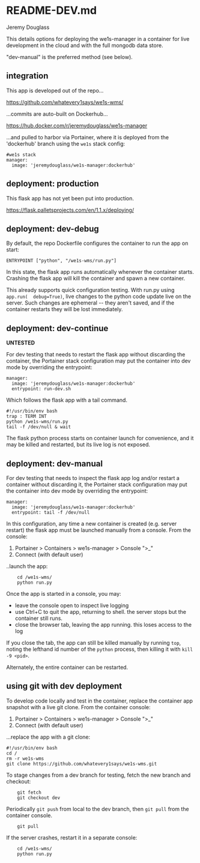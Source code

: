 # README-DEV.md
Jeremy Douglass

This details options for deploying the we1s-manager
in a container for live development in the cloud and
with the full mongodb data store.

"dev-manual" is the preferred method (see below).


## integration

This app is developed out of the repo...

https://github.com/whatevery1says/we1s-wms/

...commits are auto-built on
Dockerhub...

https://hub.docker.com/r/jeremydouglass/we1s-manager

...and pulled to harbor via Portainer, where it is
deployed from the 'dockerhub' branch using the `we1s`
stack config:

    #we1s stack
    manager:
      image: 'jeremydouglass/we1s-manager:dockerhub'


## deployment: production

This flask app has not yet been put into production.

https://flask.palletsprojects.com/en/1.1.x/deploying/


## deployment: dev-debug

By default, the repo Dockerfile configures the container to
run the app on start:

    ENTRYPOINT ["python", "/we1s-wms/run.py"]

In this state, the flask app runs automatically whenever
the container starts. Crashing the flask app will kill the
container and spawn a new container.

This already supports quick configuration testing.
With run.py using `app.run(  debug=True)`, live changes
to the python code update live on the server. Such changes
are ephemeral -- they aren't saved, and if the container
restarts they will be lost immediately.


## deployment: dev-continue

**UNTESTED**

For dev testing that needs to restart the flask app
without discarding the container, the Portainer stack
configuration may put the container into
dev mode by overriding the entrypoint:

    manager:
      image: 'jeremydouglass/we1s-manager:dockerhub'
      entrypoint: run-dev.sh

Which follows the flask app with a tail command.

    #!/usr/bin/env bash
    trap : TERM INT
    python /we1s-wms/run.py
    tail -f /dev/null & wait

The flask python process starts on container launch for
convenience, and it may be killed and restarted, but its
live log is not exposed.


## deployment: dev-manual

For dev testing that needs to inspect the flask app log
and/or restart a container without discarding it, the
Portainer stack configuration may put the container into
dev mode by overriding the entrypoint:

    manager:
      image: 'jeremydouglass/we1s-manager:dockerhub'
      entrypoint: tail -f /dev/null

In this configuration, any time a new container is
created (e.g. server restart) the flask app must be
launched manually from a console. From the console:

1. Portainer > Containers > we1s-manager > Console ">_"
2. Connect (with default user)

..launch the app:

        cd /we1s-wms/
        python run.py

Once the app is started in a console, you may:

-  leave the console open to inspect live logging
-  use Ctrl+C to quit the app, returning to shell.
    the server stops but the container still runs.
-  close the browser tab, leaving the app running.
    this loses access to the log

If you close the tab, the app can still be killed manually
by running `top`, noting the lefthand id number of the
`python` process, then killing it with `kill -9 <pid>`.

Alternately, the entire container can be restarted.


## using git with dev deployment

To develop code locally and test in the container,
replace the container app snapshot with a live git clone.
From the container console:

1. Portainer > Containers > we1s-manager > Console ">_"
2. Connect (with default user)

...replace the app with a git clone:

    #!/usr/bin/env bash
    cd /
    rm -r we1s-wms
    git clone https://github.com/whatevery1says/we1s-wms.git

To stage changes from a dev branch for testing, fetch the
new branch and checkout:

        git fetch
        git checkout dev

Periodically `git push` from local to the dev branch, then
`git pull` from the container console.

        git pull

If the server crashes, restart it in a separate console:

        cd /we1s-wms/
        python run.py


